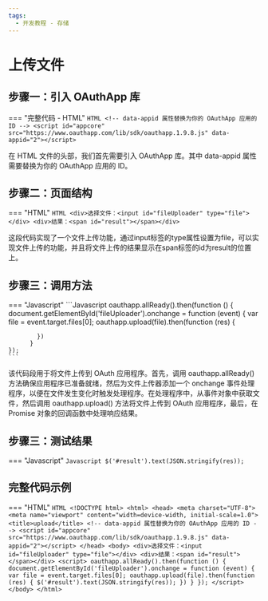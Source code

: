 ```yaml
---
tags:
  - 开发教程 - 存储
---
```


# 上传文件


## 步骤一：引入 OAuthApp 库
=== "完整代码 - HTML"
    ```HTML
    <!-- data-appid 属性替换为你的 OAuthApp 应用的 ID -->
    <script id="appcore" src="https://www.oauthapp.com/lib/sdk/oauthapp.1.9.8.js" data-appid="2"></script>
    ```

在 HTML 文件的头部，我们首先需要引入 OAuthApp 库。其中 data-appid 属性需要替换为你的 OAuthApp 应用的 ID。


## 步骤二：页面结构
=== "HTML"
    ```HTML
    <div>选择文件：<input id="fileUploader" type="file"></div>
    <div>结果：<span id="result"></span></div>
    ```

这段代码实现了一个文件上传功能，通过input标签的type属性设置为file，可以实现文件上传的功能，并且将文件上传的结果显示在span标签的id为result的位置上。

## 步骤三：调用方法

=== "Javascript"
    ```Javascript
    oauthapp.allReady().then(function () {
          document.getElementById('fileUploader').onchange = function (event) {
            var file = event.target.files[0];
            oauthapp.upload(file).then(function (res) {
              
            })
          }
    });
    ```

该代码段用于将文件上传到 OAuth 应用程序。首先，调用 oauthapp.allReady() 方法确保应用程序已准备就绪，然后为文件上传器添加一个 onchange 事件处理程序，以便在文件发生变化时触发处理程序。在处理程序中，从事件对象中获取文件，然后调用 oauthapp.upload() 方法将文件上传到 OAuth 应用程序，最后，在 Promise 对象的回调函数中处理响应结果。


## 步骤三：测试结果

=== "Javascript"
    ```Javascript
    $('#result').text(JSON.stringify(res));
    ```



## 完整代码示例

=== "HTML"
    ```HTML
    <!DOCTYPE html>
    <html>
    <head>
      <meta charset="UTF-8">
      <meta name="viewport" content="width=device-width, initial-scale=1.0">
      <title>upload</title>
      <!-- data-appid 属性替换为你的 OAuthApp 应用的 ID -->
      <script id="appcore" src="https://www.oauthapp.com/lib/sdk/oauthapp.1.9.8.js" data-appid="2"></script>
    </head>
    <body>
      <div>选择文件：<input id="fileUploader" type="file"></div>
      <div>结果：<span id="result"></span></div>
      <script>
        oauthapp.allReady().then(function () {
          document.getElementById('fileUploader').onchange = function (event) {
            var file = event.target.files[0];
            oauthapp.upload(file).then(function (res) {
              $('#result').text(JSON.stringify(res));
            })
          }
        });
      </script>
    </body>
    </html>      
    ```